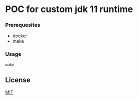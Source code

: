 # POC for custom jdk 11 runtime

### Prerequesites
* docker
* make

### Usage

```
make
```

## License
[MIT](./license.txt)

